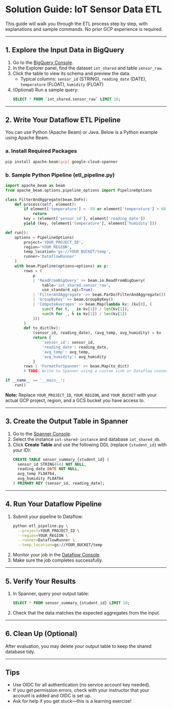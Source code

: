 # Solution Guide: IoT Sensor Data ETL

This guide will walk you through the ETL process step by step, with explanations and sample commands. No prior GCP experience is required.

---

## 1. Explore the Input Data in BigQuery
1. Go to the [BigQuery Console](https://console.cloud.google.com/bigquery).
2. In the Explorer panel, find the dataset `iot_shared` and table `sensor_raw`.
3. Click the table to view its schema and preview the data.
   - Typical columns: `sensor_id` (STRING), `reading_date` (DATE), `temperature` (FLOAT), `humidity` (FLOAT)
4. (Optional) Run a sample query:
   ```sql
   SELECT * FROM `iot_shared.sensor_raw` LIMIT 10;
   ```

---

## 2. Write Your Dataflow ETL Pipeline
You can use Python (Apache Beam) or Java. Below is a Python example using Apache Beam.

### a. Install Required Packages
```bash
pip install apache-beam[gcp] google-cloud-spanner
```

### b. Sample Python Pipeline (etl_pipeline.py)
```python
import apache_beam as beam
from apache_beam.options.pipeline_options import PipelineOptions

class FilterAndAggregate(beam.DoFn):
    def process(self, element):
        if element['temperature'] < -50 or element['temperature'] > 60:
            return
        key = (element['sensor_id'], element['reading_date'])
        yield (key, (element['temperature'], element['humidity']))

def run():
    options = PipelineOptions(
        project='YOUR_PROJECT_ID',
        region='YOUR_REGION',
        temp_location='gs://YOUR_BUCKET/temp',
        runner='DataflowRunner'
    )
    with beam.Pipeline(options=options) as p:
        rows = (
            p
            | 'ReadFromBigQuery' >> beam.io.ReadFromBigQuery(
                table='iot_shared.sensor_raw',
                use_standard_sql=True)
            | 'FilterAndAggregate' >> beam.ParDo(FilterAndAggregate())
            | 'GroupByKey' >> beam.GroupByKey()
            | 'ComputeAverages' >> beam.Map(lambda kv: (kv[0], (
                sum(t for t, _ in kv[1]) / len(kv[1]),
                sum(h for _, h in kv[1]) / len(kv[1])
            )))
        )
        def to_dict(kv):
            (sensor_id, reading_date), (avg_temp, avg_humidity) = kv
            return {
                'sensor_id': sensor_id,
                'reading_date': reading_date,
                'avg_temp': avg_temp,
                'avg_humidity': avg_humidity
            }
        rows | 'FormatForSpanner' >> beam.Map(to_dict)
        # TODO: Write to Spanner using a custom sink or Dataflow connector

if __name__ == '__main__':
    run()
```

**Note:** Replace `YOUR_PROJECT_ID`, `YOUR_REGION`, and `YOUR_BUCKET` with your actual GCP project, region, and a GCS bucket you have access to.

---

## 3. Create the Output Table in Spanner
1. Go to the [Spanner Console](https://console.cloud.google.com/spanner).
2. Select the instance `iot-shared-instance` and database `iot_shared_db`.
3. Click **Create Table** and use the following DDL (replace `{student_id}` with your ID):
   ```sql
   CREATE TABLE sensor_summary_{student_id} (
     sensor_id STRING(64) NOT NULL,
     reading_date DATE NOT NULL,
     avg_temp FLOAT64,
     avg_humidity FLOAT64
   ) PRIMARY KEY (sensor_id, reading_date);
   ```

---

## 4. Run Your Dataflow Pipeline
1. Submit your pipeline to Dataflow:
   ```bash
   python etl_pipeline.py \
     --project=YOUR_PROJECT_ID \
     --region=YOUR_REGION \
     --runner=DataflowRunner \
     --temp_location=gs://YOUR_BUCKET/temp
   ```
2. Monitor your job in the [Dataflow Console](https://console.cloud.google.com/dataflow).
3. Make sure the job completes successfully.

---

## 5. Verify Your Results
1. In Spanner, query your output table:
   ```sql
   SELECT * FROM sensor_summary_{student_id} LIMIT 10;
   ```
2. Check that the data matches the expected aggregates from the input.

---

## 6. Clean Up (Optional)
After evaluation, you may delete your output table to keep the shared database tidy.

---

## Tips
- Use OIDC for all authentication (no service account key needed).
- If you get permission errors, check with your instructor that your account is added and OIDC is set up.
- Ask for help if you get stuck—this is a learning exercise!
